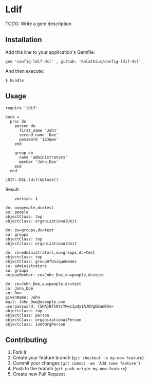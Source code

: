 # Ldif

TODO: Write a gem description

## Installation

Add this line to your application's Gemfile:

    gem 'config-ldif-dsl' , github: 'Galathius/config-ldif-dsl'

And then execute:

    $ bundle


## Usage

    require 'ldif'

	bock = 
      proc do
        person do
          first_name 'John'
          second_name 'Doe'
          password '123qwe'
        end

        group do
          name 'administrators'
          member 'John_Doe'
        end
      end
    
    LDIF::DSL.ldif(&block))

Result:

        version: 1

	dn: ou=people,dc=test
	ou: people
	objectClass: top
	objectclass: organizationalUnit

	dn: ou=groups,dc=test
	ou: groups
	objectClass: top
	objectclass: organizationalUnit

	dn: cn=administrators,ou=groups,dc=test
	objectclass: top
	objectClass: groupOfUniqueNames
	cn: administrators
	ou: groups
	uniqueMember: cn=John_Doe,ou=people,dc=test

	dn: cn=John_Doe,ou=people,dc=test
	cn: John_Doe
	sn: Doe
	givenName: John
	mail: John_Doe@example.com
	userpassword: {SHA}Bf50YcYHwzIpdy1AJQVgEBan0Oo=
	objectclass: top
	objectclass: person
	objectClass: organizationalPerson
	objectclass: inetOrgPerson

## Contributing

1. Fork it
2. Create your feature branch (`git checkout -b my-new-feature`)
3. Commit your changes (`git commit -am 'Add some feature'`)
4. Push to the branch (`git push origin my-new-feature`)
5. Create new Pull Request
